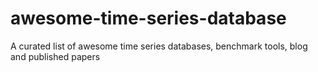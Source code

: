 # awesome-time-series-database
A curated list of awesome time series databases, benchmark tools, blog and published papers
